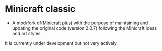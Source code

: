 # Minicraft classic
- A mod/fork of([Minicraft plus](https://github.com/MinicraftPlus/minicraft-plus-revived)) with the purpose of maintaining and updating the original code (version 2.0.7) following the Minicraft ideas and art styles

It is currently under development but not very actively
